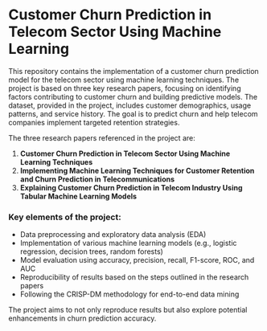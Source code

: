 # Customer Churn Prediction in Telecom Sector Using Machine Learning

This repository contains the implementation of a customer churn prediction model for the telecom sector using machine learning techniques. The project is based on three key research papers, focusing on identifying factors contributing to customer churn and building predictive models. The dataset, provided in the project, includes customer demographics, usage patterns, and service history. The goal is to predict churn and help telecom companies implement targeted retention strategies.

The three research papers referenced in the project are:

1. **Customer Churn Prediction in Telecom Sector Using Machine Learning Techniques**
2. **Implementing Machine Learning Techniques for Customer Retention and Churn Prediction in Telecommunications**
3. **Explaining Customer Churn Prediction in Telecom Industry Using Tabular Machine Learning Models**

### Key elements of the project:
- Data preprocessing and exploratory data analysis (EDA)
- Implementation of various machine learning models (e.g., logistic regression, decision trees, random forests)
- Model evaluation using accuracy, precision, recall, F1-score, ROC, and AUC
- Reproducibility of results based on the steps outlined in the research papers
- Following the CRISP-DM methodology for end-to-end data mining

The project aims to not only reproduce results but also explore potential enhancements in churn prediction accuracy.
